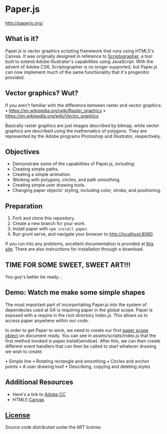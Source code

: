 # Paper.js

<http://paperjs.org/>

## What is it?

Paper.js is vector graphics scripting framework that runs using HTML5's Canvas.
It was originally designed in reference to [Scriptographer](<https://scriptographer.org/>),
a tool built to extend Adobe Illustrator's capabilities using JavaScript. With
the advent of Adobe CS6, Scriptographer is no longer supported, but Paper.js can
now implement much of the same functionality that it's progenitor provided.

## Vector graphics? Wut?

If you aren't familiar with the difference between raster and vector graphics:
  • <https://en.wikipedia.org/wiki/Raster_graphics>
  • <https://en.wikipedia.org/wiki/Vector_graphics>

Basically raster graphics are just images described by bitmap, while vector
graphics are described using the mathematics of polygons. They are represented
by the Adobe programs Photoshop and Illustrator, respectively.

## Objectives

-   Demonstrate some of the capabilities of Paper.js, including:
-   Creating simple paths.
-   Creating a simple animation.
-   Working with polygons, circles, and path smoothing.
-   Creating simple user drawing tools.
-   Changing paper objects' styling, including color, stroke, and positioning.

## Preparation

1.  Fork and clone this repository.
1.  Create a new branch for your work.
1.  Install paper with `npm install paper`.
1.  Run grunt serve, and navigate your browser to <http://localhost:8080>.

If you run into any problems, excellent documentation is provided at
[this site](https://www.npmjs.com/package/paper). There are also instructions
for installation through a download.

## TIME FOR SOME SWEET, SWEET ART!!!

You guy's better be ready...

## Demo: Watch me make some simple shapes

The most important part of incorportating Paper.js into the system of
dependecies used at GA is requiring paper in the global scope. Paper is exposed
with a require in the root directory index.js. This allows us to access paper
anywhere within our code.

In order to get Paper to work, we need to create our first
[paper scope object](http://paperjs.org/reference/paperscope/) on document
ready. You can see in assets/scripts/index.js that the first method invoked is
paper.install(window). After this, we can then create different event handlers
that can then be called to start whatever drawing we wish to create:

• Simple line
• Rotating rectangle and smoothing
• Circles and anchor points
• A user drawing tool!
• Describing, copying and deleting styles

## Additional Resources

-   Here's a link to [Adobe CC](http://www.adobe.com/creativecloud.html)
-   HTML5 [Canvas](https://developer.mozilla.org/en-US/docs/Web/HTML/Element/canvas)

## [License](LICENSE)

Source code distributed under the MIT license.
